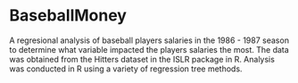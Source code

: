 # BaseballMoney

A regresional analysis of baseball players salaries in the 1986 - 1987 season to determine what variable impacted the players salaries the most. The data was obtained from the Hitters dataset in the ISLR package in R. Analysis was conducted in R using a variety of regression tree methods.
